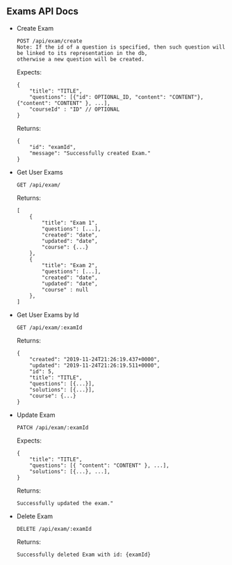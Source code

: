 Exams API Docs
----------------

- Create Exam
    ```
    POST /api/exam/create
    Note: If the id of a question is specified, then such question will be linked to its representation in the db,
    otherwise a new question will be created.
    ```
    Expects:
    ```
    {
        "title": "TITLE",
        "questions": [{"id": OPTIONAL_ID, "content": "CONTENT"}, {"content": "CONTENT" }, ...],
        "courseId" : "ID" // OPTIONAL
    }
    ```

	Returns:
	```
    {
        "id": "examId",
        "message": "Successfully created Exam."
    }
	```

- Get User Exams
    ```
    GET /api/exam/
    ```

	Returns:
	```
	[
		{
			"title": "Exam 1",
			"questions": [...],
			"created": "date",
			"updated": "date",
            "course": {...}
		},
		{
			"title": "Exam 2",
			"questions": [...],
			"created": "date",
			"updated": "date",
            "course" : null
		},
	]
	```

- Get User Exams by Id
    ```
    GET /api/exam/:examId
    ```

	Returns:
	```
    {
        "created": "2019-11-24T21:26:19.437+0000",
        "updated": "2019-11-24T21:26:19.511+0000",
        "id": 5,
        "title": "TITLE",
        "questions": [{...}],
        "solutions": [{...}],
        "course": {...}
    }
	```

- Update Exam
    ```
    PATCH /api/exam/:examId
    ```
    Expects:
    ```
    {
        "title": "TITLE",
        "questions": [{ "content": "CONTENT" }, ...],
        "solutions": [{...}, ...],
    }
    ```
	Returns:
	```
    Successfully updated the exam."
	```

- Delete Exam
    ```
    DELETE /api/exam/:examId
    ```
    Returns:
    ```
    Successfully deleted Exam with id: {examId}
    ```
